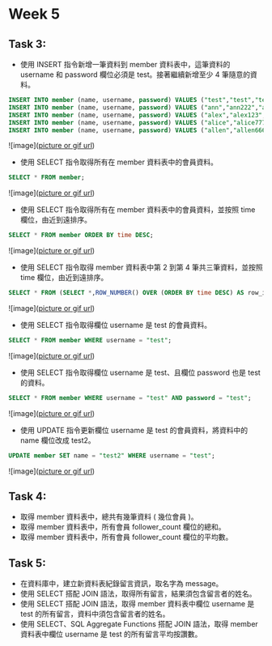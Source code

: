 # Week 5
## Task 3:
*  使⽤ INSERT 指令新增⼀筆資料到 member 資料表中，這筆資料的 username 和 password 欄位必須是 test。接著繼續新增⾄少 4 筆隨意的資料。
```sql
INSERT INTO member (name, username, password) VALUES ("test","test","test");
INSERT INTO member (name, username, password) VALUES ("ann","ann222","ann");
INSERT INTO member (name, username, password) VALUES ("alex","alex123","alex");
INSERT INTO member (name, username, password) VALUES ("alice","alice777","alice");
INSERT INTO member (name, username, password) VALUES ("allen","allen666","allen");
```
![image]([picture or gif url](https://github.com/stephen533422/wehelp_first_stage/blob/main/week5/task3-1.jpg))
*  使⽤ SELECT 指令取得所有在 member 資料表中的會員資料。
```sql
SELECT * FROM member;
```
![image]([picture or gif url](https://github.com/stephen533422/wehelp_first_stage/blob/main/week5/task3-2.jpg))
*  使⽤ SELECT 指令取得所有在 member 資料表中的會員資料，並按照 time 欄位，由近到遠排序。
```sql
SELECT * FROM member ORDER BY time DESC;
```
![image]([picture or gif url](https://github.com/stephen533422/wehelp_first_stage/blob/main/week5/task3-3.jpg))
*  使⽤ SELECT 指令取得 member 資料表中第 2 到第 4 筆共三筆資料，並按照 time 欄位，由近到遠排序。
```sql
SELECT * FROM (SELECT *,ROW_NUMBER() OVER (ORDER BY time DESC) AS row_id FROM member)sorted LIMIT 1,3;
```
![image]([picture or gif url](https://github.com/stephen533422/wehelp_first_stage/blob/main/week5/task3-4.jpg))
*  使⽤ SELECT 指令取得欄位 username 是 test 的會員資料。
```sql
SELECT * FROM member WHERE username = "test";
```
![image]([picture or gif url](https://github.com/stephen533422/wehelp_first_stage/blob/main/week5/task3-5.jpg))
*  使⽤ SELECT 指令取得欄位 username 是 test、且欄位 password 也是 test 的資料。
```sql
SELECT * FROM member WHERE username = "test" AND password = "test";
```
![image]([picture or gif url](https://github.com/stephen533422/wehelp_first_stage/blob/main/week5/task3-6.jpg))
*  使⽤ UPDATE 指令更新欄位 username 是 test 的會員資料，將資料中的 name 欄位改成 test2。
```sql
UPDATE member SET name = "test2" WHERE username = "test";
```
![image]([picture or gif url](https://github.com/stephen533422/wehelp_first_stage/blob/main/week5/task3-7.jpg))
## Task 4:
*  取得 member 資料表中，總共有幾筆資料 ( 幾位會員 )。
*  取得 member 資料表中，所有會員 follower_count 欄位的總和。
*  取得 member 資料表中，所有會員 follower_count 欄位的平均數。
## Task 5:
*  在資料庫中，建立新資料表紀錄留⾔資訊，取名字為 message。
*  使⽤ SELECT 搭配 JOIN 語法，取得所有留⾔，結果須包含留⾔者的姓名。
*  使⽤ SELECT 搭配 JOIN 語法，取得 member 資料表中欄位 username 是 test 的所有留⾔，資料中須包含留⾔者的姓名。
*  使⽤ SELECT、SQL Aggregate Functions 搭配 JOIN 語法，取得 member 資料表中欄位 username 是 test 的所有留⾔平均按讚數。
